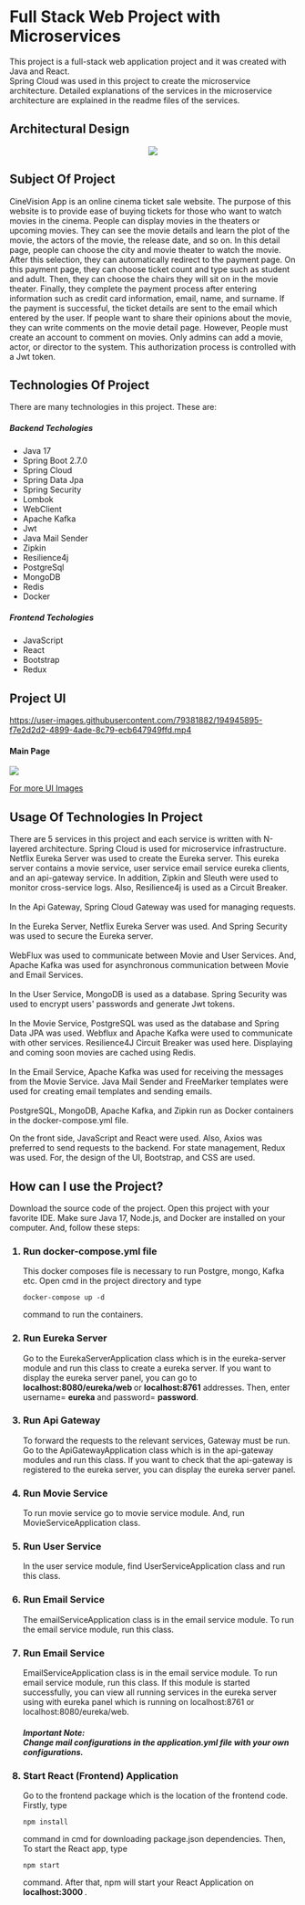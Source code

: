 # Full Stack Web Project with Microservices
This project is a full-stack web application project
and it was created with Java and React.<br/> 
Spring Cloud was used in this project to create
the microservice architecture. Detailed explanations
of the services in the microservice architecture 
are explained in the readme files of the services.

## Architectural Design
<p align="center">
    <img src="architectural_design.jpeg"  />
</p>

## Subject Of Project
CineVision App is an online cinema ticket sale website. The purpose of 
this website is to provide ease of buying tickets for those who 
want to watch movies in the cinema. People can display movies in the theaters or
upcoming movies. They can see the movie details and learn the plot of the movie, 
the actors of the movie, the release date, and so on. In this detail page, people can choose the city
and movie theater to watch the movie. After this selection, they can automatically
redirect to the payment page. On this payment page, they can choose ticket count and type such as 
student and adult. Then, they can choose the chairs they will sit on in the movie theater.
Finally, they complete the payment process after entering information
such as credit card information, email, name, and surname.
If the payment is successful, the ticket details are sent to the email which 
entered by the user.
If people want to share their opinions about the movie, they can write comments on the movie detail page.
However, People must create an account to comment on movies. Only admins
can add a movie, actor, or director to the system. This authorization process is controlled
with a Jwt token.

## Technologies Of Project
There are many technologies in this project. These are:
<h5> Backend Techologies </h5>
<ul>
    <li>Java 17</li>
    <li>Spring Boot 2.7.0 </li>
    <li>Spring Cloud</li>
    <li>Spring Data Jpa</li>
    <li>Spring Security</li>
    <li>Lombok</li>
    <li>WebClient</li>
    <li>Apache Kafka</li>
    <li>Jwt</li>
    <li>Java Mail Sender</li>
    <li>Zipkin</li>
    <li>Resilience4j</li>
    <li>PostgreSql</li>
    <li>MongoDB</li>
    <li>Redis</li>
    <li>Docker</li>
</ul>
<h5> Frontend Techologies </h5>
<ul>
    <li>JavaScript</li>
    <li>React</li>
    <li>Bootstrap</li>
    <li>Redux</li>
</ul>

## Project UI

https://user-images.githubusercontent.com/79381882/194945895-f7e2d2d2-4899-4ade-8c79-ecb647949ffd.mp4

<h4>Main Page</h4>

<img src="homa_page.jpg">

[For more UI Images](https://github.com/Parth018/CineVision-Java-React/tree/main/frontend)

## Usage Of Technologies In Project
There are 5 services in this project and each service 
is written with N-layered architecture. Spring Cloud
is used for microservice infrastructure.
Netflix Eureka Server was used to create the Eureka server. This 
eureka server contains a movie service, user service email service
eureka clients, and an api-gateway service. In addition,
Zipkin and Sleuth were used to monitor cross-service logs. Also,
Resilience4j is used as a Circuit Breaker.
<br>
<br>
In the Api Gateway, Spring Cloud Gateway was used for managing
requests.
<br>
<br>
In the Eureka Server, Netflix Eureka Server was used. And Spring
Security was used to secure the Eureka server.
<br>
<br>
WebFlux was used to communicate between Movie and User Services.
And, Apache Kafka was used for asynchronous communication
between Movie and Email Services.
<br>
<br>
In the User Service, MongoDB is used as a database. Spring Security
was used to encrypt users' passwords and generate Jwt tokens.
<br>
<br>
In the Movie Service, PostgreSQL was used as the database and Spring Data JPA
was used. Webflux and Apache Kafka were used to communicate with other services.
Resilience4J Circuit Breaker was used here. Displaying and coming soon movies
are cached using Redis.
<br>
<br>
In the Email Service, Apache Kafka was used for receiving the 
messages from the Movie Service. Java Mail Sender and FreeMarker templates 
were used for creating email templates and sending emails.
<br>
<br>
PostgreSQL, MongoDB, Apache Kafka, and Zipkin run as Docker containers
in the docker-compose.yml file.

On the front side, JavaScript and React were used. Also,
Axios was preferred to send requests to the backend. For state management,
Redux was used. For, the design of the UI, Bootstrap, and CSS are used.

## How can I use the Project?
Download the source code of the project. Open this project with your 
favorite IDE. Make sure Java 17, Node.js, and Docker are installed on
your computer. And, follow these steps:

<ol>
    <h3> <li>Run docker-compose.yml file</li> </h3>
<p>
This docker composes file is necessary to run Postgre, mongo, 
Kafka etc. Open cmd in the project directory and type

    docker-compose up -d

command to run the containers.
</p>
<h3> <li>Run Eureka Server</li> </h3>
<p>
    Go to the EurekaServerApplication class which is in the eureka-server module
and run this class to create a eureka server. If you want to display
the eureka server panel, you can go to <b>localhost:8080/eureka/web </b> or
<b>localhost:8761</b> addresses. Then, enter username= <b>eureka</b> and 
password= <b>password</b>.

</p>

 <h3> <li>Run Api Gateway</li> </h3>
<p>
   To forward the requests to the relevant services, Gateway must be 
run. Go to the ApiGatewayApplication class which is in the api-gateway modules
and run this class. If you want to check that the api-gateway is registered 
to the eureka server, you can display the eureka server panel.
</p>

 <h3> <li>Run Movie Service</li> </h3>
<p> 
To run movie service go to movie service module. And, run 
MovieServiceApplication class.
</p>

<h3> <li>Run User Service</li> </h3>
<p> 
In the user service module, find UserServiceApplication class and run this
class.
</p>
<h3> <li>Run Email Service</li> </h3>
<p> 
The emailServiceApplication class is in the email service module. To run the email service module,
run this class.
</p>

<h3> <li>Run Email Service</li> </h3>
<p> 
EmailServiceApplication class is in the email service module. To run email service module,
run this class. If this module is started successfully, you can view 
all running services in the eureka server using with eureka panel which is
running on localhost:8761 or localhost:8080/eureka/web.
</p>
<h5>Important Note: <br>
Change mail configurations in the application.yml file with your own configurations.
</h5>

<h3> <li>Start React (Frontend) Application</li> </h3>
<p> 
Go to the frontend package which is the location of the frontend code.
Firstly, type

    npm install

command in cmd for downloading package.json dependencies. Then, To start
the React app, type

    npm start

command. After that, npm will start your React Application
on <b> localhost:3000 </b>.

</p>


</ol>

